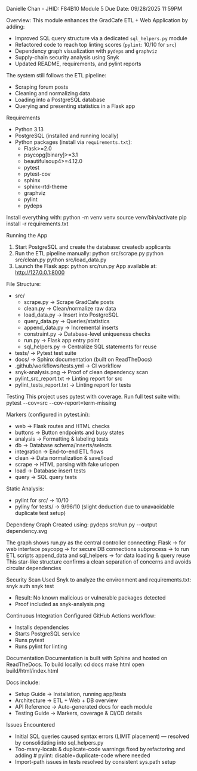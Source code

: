 Danielle Chan - JHID: F84B10
Module 5
Due Date: 09/28/2025 11:59PM

Overview:
This module enhances the GradCafe ETL + Web Application by adding:
* Improved SQL query structure via a dedicated `sql_helpers.py` module
* Refactored code to reach top linting scores (`pylint`: 10/10 for `src`)
* Dependency graph visualization with `pydeps` and `graphviz`
* Supply-chain security analysis using Snyk
* Updated README, requirements, and pylint reports

The system still follows the ETL pipeline:
* Scraping forum posts
* Cleaning and normalizing data
* Loading into a PostgreSQL database
* Querying and presenting statistics in a Flask app

Requirements
* Python 3.13  
* PostgreSQL (installed and running locally)
* Python packages (install via `requirements.txt`):
    * Flask>=2.0
    * psycopg[binary]>=3.1
    * beautifulsoup4>=4.12.0
    * pytest
    * pytest-cov
    * sphinx
    * sphinx-rtd-theme
    * graphviz
    * pylint
    * pydeps


Install everything with:
python -m venv venv
source venv/bin/activate
pip install -r requirements.txt

Running the App
1. Start PostgreSQL and create the database:
    createdb applicants
2. Run the ETL pipeline manually:
    python src/scrape.py
    python src/clean.py
    python src/load_data.py
3. Launch the Flask app:
    python src/run.py
App available at: http://127.0.0.1:8000


File Structure:
* src/
    * scrape.py → Scrape GradCafe posts
    * clean.py → Clean/normalize raw data
    * load_data.py → Insert into PostgreSQL
    * query_data.py → Queries/statistics
    * append_data.py → Incremental inserts
    * constraint.py → Database-level uniqueness checks
    * run.py → Flask app entry point
    * sql_helpers.py → Centralize SQL statements for reuse
* tests/ → Pytest test suite
* docs/ → Sphinx documentation (built on ReadTheDocs)
* .github/workflows/tests.yml → CI workflow
* snyk-analysis.png  → Proof of clean dependency scan
* pylint_src_report.txt → Linting report for src
* pylint_tests_report.txt → Linting report for tests

Testing
This project uses pytest with coverage.
Run full test suite with:
    pytest --cov=src --cov-report=term-missing

Markers (configured in pytest.ini):
* web → Flask routes and HTML checks
* buttons → Button endpoints and busy states
* analysis → Formatting & labeling tests
* db → Database schema/inserts/selects
* integration → End-to-end ETL flows
* clean → Data normalization & save/load
* scrape → HTML parsing with fake urlopen
* load → Database insert tests
* query → SQL query tests

Static Analysis:
* pylint for src/ → 10/10
* pyliny for tests/ → 9/96/10 (slight deduction due to unavaoidable duplicate test setup)

Dependeny Graph
Created using:
pydeps src/run.py --output dependency.svg

The graph shows run.py as the central controller connecting:
Flask → for web interface
psycopg → for secure DB connections
subprocess → to run ETL scripts
append_data and sql_helpers → for data loading & query reuse
This star-like structure confirms a clean separation of concerns and avoids circular dependencies

Security Scan
Used Snyk to analyze the environment and requirements.txt:
snyk auth
snyk test
* Result: No known malicious or vulnerable packages detected
* Proof included as snyk-analysis.png

Continuous Integration
Configured GitHub Actions workflow:
* Installs dependencies
* Starts PostgreSQL service
* Runs pytest
* Runs pylint for linting

Documentation
Documentation is built with Sphinx and hosted on ReadTheDocs.
To build locally:
cd docs
make html
open build/html/index.html

Docs include:
* Setup Guide → Installation, running app/tests
* Architecture → ETL + Web + DB overview
* API Reference → Auto-generated docs for each module
* Testing Guide → Markers, coverage & CI/CD details


Issues Encountered
* Initial SQL queries caused syntax errors (LIMIT placement) — resolved by consolidating into sql_helpers.py
* Too-many-locals & duplicate-code warnings fixed by refactoring and adding # pylint: disable=duplicate-code where needed
* Import-path issues in tests resolved by consistent sys.path setup
